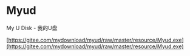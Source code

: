 # Myud

My U Disk - 我的U盘

[https://gitee.com/mydownload/myud/raw/master/resource/Myud.exe](https://gitee.com/mydownload/myud/raw/master/resource/Myud.exe)

